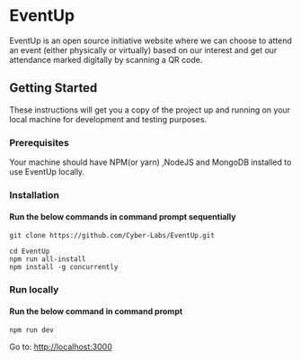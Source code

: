 # EventUp

EventUp is an open source initiative website where we can choose to attend an event (either physically or virtually) based on our interest and get our attendance marked digitally by scanning a QR code.

## Getting Started

These instructions will get you a copy of the project up and running on your local machine for development and testing purposes.

### Prerequisites

Your machine should have NPM(or yarn) ,NodeJS and MongoDB installed to use EventUp locally.

### Installation

#### Run the below commands in command prompt sequentially

```
git clone https://github.com/Cyber-Labs/EventUp.git
```

```
cd EventUp
npm run all-install
npm install -g concurrently
```

### Run locally

#### Run the below command in command prompt

```
npm run dev
```
Go to: [http://localhost:3000](http://localhost:3000)